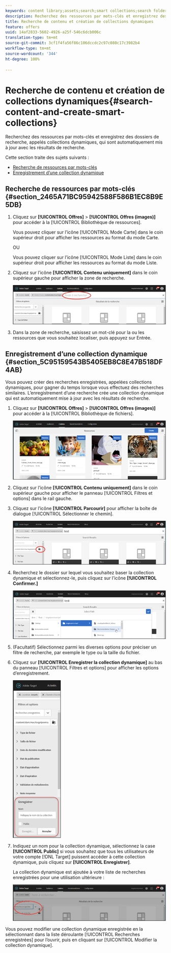 ```yaml
---
keywords: content library;assets;search;smart collections;search folder;filter
description: Recherchez des ressources par mots-clés et enregistrez des dossiers de recherche, appelés collections dynamiques, qui sont automatiquement mis à jour avec les résultats de recherche.
title: Recherche de contenu et création de collections dynamiques
feature: offers
uuid: 14af2833-5602-4926-a25f-546c6dcb006c
translation-type: tm+mt
source-git-commit: 3cf1f4fa56f86c106dccdc2c97c080c17c3982b4
workflow-type: tm+mt
source-wordcount: '344'
ht-degree: 100%

---
```



# Recherche de contenu et création de collections dynamiques{#search-content-and-create-smart-collections}

Recherchez des ressources par mots-clés et enregistrez des dossiers de recherche, appelés collections dynamiques, qui sont automatiquement mis à jour avec les résultats de recherche.

Cette section traite des sujets suivants :

* [Recherche de ressources par mots-clés ](../../c-experiences/c-manage-content/filter-and-search-content.md#section_2465A71BC95942588F586B1EC8B9E5DB)
* [Enregistrement d’une collection dynamique ](../../c-experiences/c-manage-content/filter-and-search-content.md#section_5C95159543B5405EB8C8E47B518DF4AB)

## Recherche de ressources par mots-clés {#section_2465A71BC95942588F586B1EC8B9E5DB}

1. Cliquez sur **[!UICONTROL Offres]** > **[!UICONTROL Offres (images)]** pour accéder à la [!UICONTROL Bibliothèque de ressources].

   Vous pouvez cliquer sur l’icône [!UICONTROL Mode Carte] dans le coin supérieur droit pour afficher les ressources au format du mode Carte.

   OU

   Vous pouvez cliquer sur l’icône [!UICONTROL Mode Liste] dans le coin supérieur droit pour afficher les ressources au format du mode Liste.

1. Cliquez sur l’icône **[!UICONTROL Contenu uniquement]** dans le coin supérieur gauche pour afficher la zone de recherche.

   ![](assets/search_assets.png)

1. Dans la zone de recherche, saisissez un mot-clé pour la ou les ressources que vous souhaitez localiser, puis appuyez sur Entrée.

## Enregistrement d’une collection dynamique {#section_5C95159543B5405EB8C8E47B518DF4AB}

Vous pouvez créer des recherches enregistrées, appelées collections dynamiques, pour gagner du temps lorsque vous effectuez des recherches similaires. L’enregistrement d’une recherche crée une collection dynamique qui est automatiquement mise à jour avec les résultats de recherche.

1. Cliquez sur **[!UICONTROL Offres]** > **[!UICONTROL Offres (images)]** pour accéder à la [!UICONTROL Bibliothèque de fichiers].

   ![](assets/content.png)

1. Cliquez sur l’icône **[!UICONTROL Contenu uniquement]** dans le coin supérieur gauche pour afficher le panneau [!UICONTROL Filtres et options] dans le rail gauche.
1. Cliquez sur l’icône **[!UICONTROL Parcourir]** pour afficher la boîte de dialogue [!UICONTROL Sélectionner le chemin].

   ![](assets/browse_folders.png)

1. Recherchez le dossier sur lequel vous souhaitez baser la collection dynamique et sélectionnez-le, puis cliquez sur l’icône **[!UICONTROL Confirmer.]**

   ![](assets/browse_folders2.png)

1. (Facultatif) Sélectionnez parmi les diverses options pour préciser un filtre de recherche, par exemple le type ou la taille du fichier.
1. Cliquez sur **[!UICONTROL Enregistrer la collection dynamique]** au bas du panneau [!UICONTROL Filtres et options] pour afficher les options d’enregistrement.

   ![](assets/save_smart_collection_options.png)

1. Indiquez un nom pour la collection dynamique, sélectionnez la case **[!UICONTROL Public]** si vous souhaitez que tous les utilisateurs de votre compte [!DNL Target] puissent accéder à cette collection dynamique, puis cliquez sur **[!UICONTROL Enregistrer]**.

   La collection dynamique est ajoutée à votre liste de recherches enregistrées pour une utilisation ultérieure :

   ![](assets/saved_smart_collection.png)

Vous pouvez modifier une collection dynamique enregistrée en la sélectionnant dans la liste déroulante [!UICONTROL Recherches enregistrées] pour l’ouvrir, puis en cliquant sur [!UICONTROL Modifier la collection dynamique].
